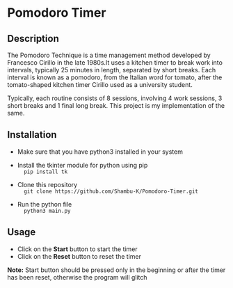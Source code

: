 # Pomodoro Timer

## Description
The Pomodoro Technique is a time management method developed by Francesco Cirillo in the late 1980s.It uses a kitchen timer to break work into intervals, typically 25 minutes in length, separated by short breaks. Each interval is known as a pomodoro, from the Italian word for tomato, after the tomato-shaped kitchen timer Cirillo used as a university student.

Typically, each routine consists of 8 sessions, involving 4 work sessions, 3 short breaks and 1 final long break. This project is my implementation of the same.

## Installation
* Make sure that you have python3 installed in your system

* Install the tkinter module for python using pip <br />
      ```  pip install tk```

* Clone this repository <br />
   ```  git clone https://github.com/Shambu-K/Pomodoro-Timer.git```
   
* Run the python file <br />
   ```  python3 main.py```

## Usage

* Click on the **Start** button to start the timer
* Click on the **Reset** button to reset the timer

**Note:** Start button should be pressed only in the beginning or after the timer has been reset, otherwise the program will glitch

